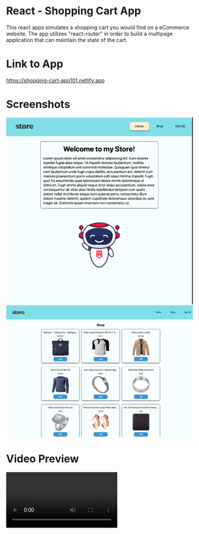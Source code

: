 # React - Shopping Cart App

This react apps simulates a shopping cart you would find on a eCommerce website.
The app utilizes "react-router" in order to build a multipage application that can maintain the state of the cart.

# Link to App
https://shopping-cart-app101.netlify.app

# Screenshots
![ssPreview](https://github.com/Eoljjang/shopping-cart/blob/main/previewHome.png)
![shopPreview](https://github.com/Eoljjang/shopping-cart/blob/main/previewShop.png)

# Video Preview
![videoPreview](https://github.com/Eoljjang/shopping-cart/blob/main/videoPreview.mov)